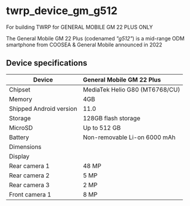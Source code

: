 # twrp_device_gm_g512
For building TWRP for GENERAL MOBILE GM 22 PLUS ONLY

The General Mobile GM 22 Plus (codenamed _"g512"_) is a mid-range ODM smartphone from COOSEA & General Mobile announced in 2022

## Device specifications

| Device                  | General Mobile GM 22 Plus                                   |
| ----------------------- | :---------------------------------------------------------- |
| Chipset                 | MediaTek Helio G80 (MT6768/CU)                              |                                 
| Memory                  | 4GB                                                         |
| Shipped Android version | 11.0                                                        |
| Storage                 | 128GB flash storage                                         |
| MicroSD                 | Up to 512 GB                                                |
| Battery                 | Non-removable Li-on 6000 mAh                                |
| Dimensions              |                                        |
| Display                 |                                |
| Rear camera 1           | 48 MP               |
| Rear camera 2           | 5 MP                           |
| Rear camera 3           | 2 MP                                         |
| Front camera 1          | 8 MP                           |
